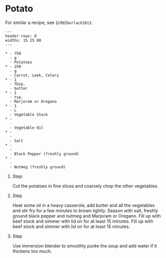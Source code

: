 # Potato

For similar a recipe, see {cite}`Gerlach2013`.

```{list-table}
---
header-rows: 0
widths: 15 25 80
---

* - 750
  - g
  - Potatoes
* - 250
  - g
  - Carrot, Leek, Celery
* - 1
  - Tbsp.
  - butter
* - 1
  - tsp.
  - Marjoram or Oregano
* - 1
  - L
  - Vegetable Stock
* -
  -
  - Vegetable Oil
* -
  -
  - Salt
* -
  -
  - Black Pepper (freshly ground)
* -
  -
  - Nutmeg (freshly ground)
```

1. Step

    Cut the potatoes in fine slices and coarsely chop the other vegetables.

1. Step

    Heat some oil in a heavy casserole, add butter and all the vegetables and stir fry for a few minutes to brown lightly.
    Season with salt, freshly ground black pepper and nutmeg and Marjoram or Oregano.
    Fill up with beef stock and simmer with lid on for at least 15 minutes.
    Fill up with beef stock and simmer with lid on for at least 15 minutes.

1. Step

    Use immersion blender to smoothly purée the soup and add water if it thickens too much.
